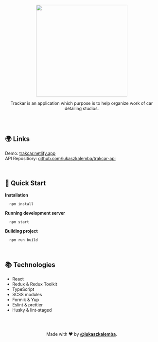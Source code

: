 <p align="center">
  <img width="300" src="https://user-images.githubusercontent.com/41954971/93750976-9fd3a700-fbfc-11ea-89b2-a4993d2469a7.png" alt="" />
</p>

<p align="center">
  Trackar is an application which purpose is to help organize work of car detailing studios.
</p>


<br/>
<br/>

## 🌍 Links
Demo: <a href="https://trakcar.netlify.app/">trakcar.netlify.app</a><br>
API Repositiory: <a href="https://github.com/lukaszkalemba/trakcar-api/">github.com/lukaszkalemba/trakcar-api</a>

<br/>

## 🚀 Quick Start

**Installation**

```shell
  npm install
```

**Running development server**

```shell
  npm start
```

<!-- **Running tests**

```shell
  npm test
``` -->

<!-- **Running storybook**

```shell
  npm run storybook
``` -->

**Building project**

```shell
  npm run build
```

<br/>

## 📚 Technologies

- React
- Redux & Redux Toolkit
- TypeScript
- SCSS modules
- Formik & Yup
- Eslint & prettier
- Husky & lint-staged
<!-- - Jest & testing-library -->
<!-- - date-fns -->

  <br/>
  <br/>

<p align="center">
  Made with ❤ by <a href="https://github.com/lukaszkalemba"><b>@lukaszkalemba</b></a>.
</p>

